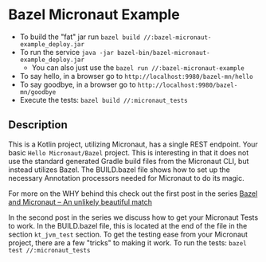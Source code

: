 # Bazel Micronaut Example
- To build the "fat" jar run `bazel build //:bazel-micronaut-example_deploy.jar`
- To run the service `java -jar bazel-bin/bazel-micronaut-example_deploy.jar`
    - You can also just use the `bazel run //:bazel-micronaut-example`
- To say hello, in a browser go to `http://localhost:9980/bazel-mn/hello`
- To say goodbye, in a browser go to `http://localhost:9980/bazel-mn/goodbye`
- Execute the tests: `bazel build //:micronaut_tests`

## Description
This is a Kotlin project, utilizing Micronaut, has a single REST endpoint. Your basic `Hello Micronaut/Bazel` project.
This is interesting in that it does not use the standard generated Gradle build files from the Micronaut CLI, but instead utilizes
Bazel. The BUILD.bazel file shows how to set up the necessary Annotation processors needed for Micronaut to do its magic.

For more on the WHY behind this check out the first post in the series 
[Bazel and Micronaut – An unlikely beautiful match](http://sumglobal.com/2020/03/10/bazel-and-micronaut)

In the second post in the series we discuss how to get your Micronaut Tests to work. In the BUILD.bazel file, this is located at the
end of the file in the section `kt_jvm_test` section. To get the testing ease from your Micronaut project, there are a few "tricks" to
making it work. To run the tests: `bazel test //:micronaut_tests`